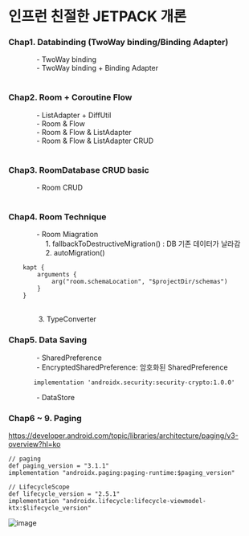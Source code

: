 # 인프런 친절한 JETPACK 개론


### Chap1. Databinding (TwoWay binding/Binding Adapter)<br>
    - TwoWay binding <br>
    - TwoWay binding + Binding Adapter<br>
<br>
### Chap2. Room + Coroutine Flow<br>
    - ListAdapter + DiffUtil<br>
    - Room & Flow<br>
    - Room & Flow & ListAdapter<br>
    - Room & Flow & ListAdapter CRUD<br>
<br>
### Chap3. RoomDatabase CRUD basic<br>
    - Room CRUD<br>
<br>

### Chap4. Room Technique <br>
    - Room Miagration <br>
          1. fallbackToDestructiveMigration() : DB 기존 데이터가 날라감<br>
          2. autoMigration() 
           
        
        kapt {
            arguments {
                arg("room.schemaLocation", "$projectDir/schemas")
            }
        }
<br>
          3. TypeConverter
<br>

### Chap5. Data Saving
    - SharedPreference<br>
    - EncryptedSharedPreference: 암호화된 SharedPreference<br>

           
           implementation 'androidx.security:security-crypto:1.0.0'
    
    - DataStore<br>

### Chap6 ~ 9. Paging
    
https://developer.android.com/topic/libraries/architecture/paging/v3-overview?hl=ko<br>
```
// paging
def paging_version = "3.1.1"
implementation "androidx.paging:paging-runtime:$paging_version"

// LifecycleScope
def lifecycle_version = "2.5.1"
implementation "androidx.lifecycle:lifecycle-viewmodel-ktx:$lifecycle_version"    

```

![image](https://github.com/chanho0908/inflearn_KindJectpack2/assets/84930748/f2bb3499-4fc2-4523-a3ba-6721a305bc1c)


           
        
